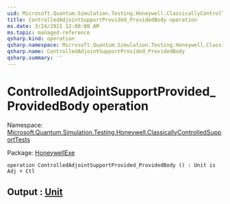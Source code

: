 ```yaml
---
uid: Microsoft.Quantum.Simulation.Testing.Honeywell.ClassicallyControlledSupportTests.ControlledAdjointSupportProvided_ProvidedBody
title: ControlledAdjointSupportProvided_ProvidedBody operation
ms.date: 3/24/2021 12:00:00 AM
ms.topic: managed-reference
qsharp.kind: operation
qsharp.namespace: Microsoft.Quantum.Simulation.Testing.Honeywell.ClassicallyControlledSupportTests
qsharp.name: ControlledAdjointSupportProvided_ProvidedBody
qsharp.summary: ''
---
```


# ControlledAdjointSupportProvided_ProvidedBody operation

Namespace: [Microsoft.Quantum.Simulation.Testing.Honeywell.ClassicallyControlledSupportTests](xref:Microsoft.Quantum.Simulation.Testing.Honeywell.ClassicallyControlledSupportTests)

Package: [HoneywellExe](https://nuget.org/packages/HoneywellExe)




```qsharp
operation ControlledAdjointSupportProvided_ProvidedBody () : Unit is Adj + Ctl
```


## Output : [Unit](xref:microsoft.quantum.lang-ref.unit)

